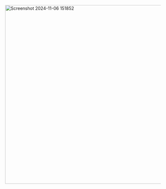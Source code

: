 
<img width="581" alt="Screenshot 2024-11-06 151852" src="https://github.com/user-attachments/assets/a5a8af5a-5e98-46d2-a2d0-c0aaf089c71b">
